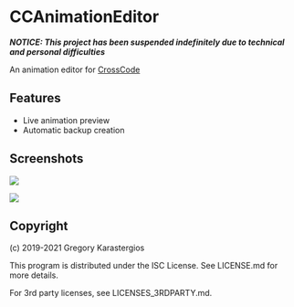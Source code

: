 # CCAnimationEditor
***NOTICE: This project has been suspended indefinitely due to technical and personal difficulties***

An animation editor for [CrossCode](https://cross-code.com)

## Features
* Live animation preview
* Automatic backup creation

## Screenshots

![](http://gregnk.com/images/Screenshots/CCAnimationEditor/Sheets.png)

![](http://gregnk.com/images/Screenshots/CCAnimationEditor/Animations.png)

## Copyright
(c) 2019-2021 Gregory Karastergios

This program is distributed under the ISC License. See LICENSE.md for more details.

For 3rd party licenses, see LICENSES_3RDPARTY.md.

